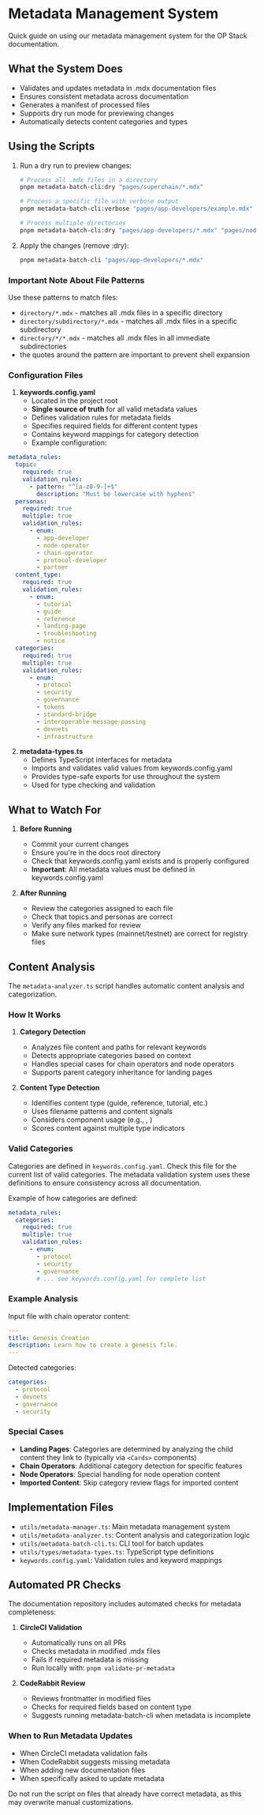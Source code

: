 # Metadata Management System

Quick guide on using our metadata management system for the OP Stack documentation.

## What the System Does

* Validates and updates metadata in .mdx documentation files
* Ensures consistent metadata across documentation
* Generates a manifest of processed files
* Supports dry run mode for previewing changes
* Automatically detects content categories and types

## Using the Scripts

1. Run a dry run to preview changes:
   ```bash
   # Process all .mdx files in a directory
   pnpm metadata-batch-cli:dry "pages/superchain/*.mdx"

   # Process a specific file with verbose output
   pnpm metadata-batch-cli:verbose "pages/app-developers/example.mdx"

   # Process multiple directories
   pnpm metadata-batch-cli:dry "pages/app-developers/*.mdx" "pages/node-operators/*.mdx"
   ```

2. Apply the changes (remove :dry):
   ```bash
   pnpm metadata-batch-cli "pages/app-developers/*.mdx"
   ```

### Important Note About File Patterns

Use these patterns to match files:

* `directory/*.mdx` - matches all .mdx files in a specific directory
* `directory/subdirectory/*.mdx` - matches all .mdx files in a specific subdirectory
* `directory/*/*.mdx` - matches all .mdx files in all immediate subdirectories
* the quotes around the pattern are important to prevent shell expansion

### Configuration Files

1. **keywords.config.yaml**
   * Located in the project root
   * **Single source of truth** for all valid metadata values
   * Defines validation rules for metadata fields
   * Specifies required fields for different content types
   * Contains keyword mappings for category detection
   * Example configuration:
```yaml
metadata_rules:
  topic:
    required: true
    validation_rules:
      - pattern: "^[a-z0-9-]+$"
        description: "Must be lowercase with hyphens"
  personas:
    required: true
    multiple: true
    validation_rules:
      - enum:
        - app-developer
        - node-operator
        - chain-operator
        - protocol-developer
        - partner
  content_type:
    required: true
    validation_rules:
      - enum:
        - tutorial
        - guide
        - reference
        - landing-page
        - troubleshooting
        - notice
  categories:
    required: true
    multiple: true
    validation_rules:
      - enum:
        - protocol
        - security
        - governance
        - tokens
        - standard-bridge
        - interoperable-message-passing
        - devnets
        - infrastructure
```

2. **metadata-types.ts**
   * Defines TypeScript interfaces for metadata
   * Imports and validates valid values from keywords.config.yaml
   * Provides type-safe exports for use throughout the system
   * Used for type checking and validation

## What to Watch For

1. **Before Running**
   * Commit your current changes
   * Ensure you're in the docs root directory
   * Check that keywords.config.yaml exists and is properly configured
   * **Important**: All metadata values must be defined in keywords.config.yaml

2. **After Running**
   * Review the categories assigned to each file
   * Check that topics and personas are correct
   * Verify any files marked for review
   * Make sure network types (mainnet/testnet) are correct for registry files

## Content Analysis

The `metadata-analyzer.ts` script handles automatic content analysis and categorization.

### How It Works

1. **Category Detection**
   * Analyzes file content and paths for relevant keywords
   * Detects appropriate categories based on context
   * Handles special cases for chain operators and node operators
   * Supports parent category inheritance for landing pages

2. **Content Type Detection**
   * Identifies content type (guide, reference, tutorial, etc.)
   * Uses filename patterns and content signals
   * Considers component usage (e.g., <Cards>, <Steps>)
   * Scores content against multiple type indicators

### Valid Categories

Categories are defined in `keywords.config.yaml`. Check this file for the current list of valid categories. The metadata validation system uses these definitions to ensure consistency across all documentation.

Example of how categories are defined:
```yaml
metadata_rules:
  categories:
    required: true
    multiple: true
    validation_rules:
      - enum:
        - protocol
        - security
        - governance
        # ... see keywords.config.yaml for complete list
```

### Example Analysis

Input file with chain operator content:
```yaml
---
title: Genesis Creation
description: Learn how to create a genesis file.
---
```

Detected categories:
```yaml
categories:
  - protocol
  - devnets
  - governance
  - security
```

### Special Cases

* **Landing Pages**: Categories are determined by analyzing the child content they link to (typically via `<Cards>` components)
* **Chain Operators**: Additional category detection for specific features
* **Node Operators**: Special handling for node operation content
* **Imported Content**: Skip category review flags for imported content

## Implementation Files

* `utils/metadata-manager.ts`: Main metadata management system
* `utils/metadata-analyzer.ts`: Content analysis and categorization logic
* `utils/metadata-batch-cli.ts`: CLI tool for batch updates
* `utils/types/metadata-types.ts`: TypeScript type definitions
* `keywords.config.yaml`: Validation rules and keyword mappings

## Automated PR Checks

The documentation repository includes automated checks for metadata completeness:

1. **CircleCI Validation**
   * Automatically runs on all PRs
   * Checks metadata in modified .mdx files
   * Fails if required metadata is missing
   * Run locally with: `pnpm validate-pr-metadata`

2. **CodeRabbit Review**
   * Reviews frontmatter in modified files
   * Checks for required fields based on content type
   * Suggests running metadata-batch-cli when metadata is incomplete

### When to Run Metadata Updates

* When CircleCI metadata validation fails
* When CodeRabbit suggests missing metadata
* When adding new documentation files
* When specifically asked to update metadata

Do not run the script on files that already have correct metadata, as this may overwrite manual customizations.
